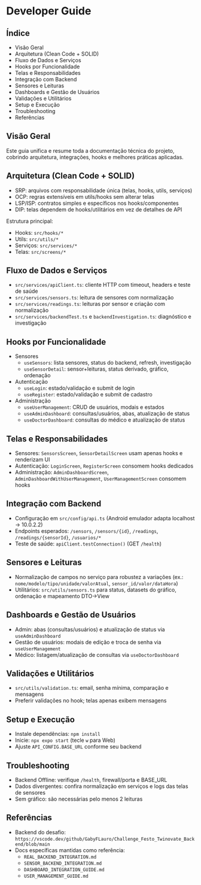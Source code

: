 # Developer Guide

## Índice
- Visão Geral
- Arquitetura (Clean Code + SOLID)
- Fluxo de Dados e Serviços
- Hooks por Funcionalidade
- Telas e Responsabilidades
- Integração com Backend
- Sensores e Leituras
- Dashboards e Gestão de Usuários
- Validações e Utilitários
- Setup e Execução
- Troubleshooting
- Referências

## Visão Geral
Este guia unifica e resume toda a documentação técnica do projeto, cobrindo arquitetura, integrações, hooks e melhores práticas aplicadas.

## Arquitetura (Clean Code + SOLID)
- SRP: arquivos com responsabilidade única (telas, hooks, utils, serviços)
- OCP: regras extensíveis em utils/hooks sem alterar telas
- LSP/ISP: contratos simples e específicos nos hooks/componentes
- DIP: telas dependem de hooks/utilitários em vez de detalhes de API

Estrutura principal:
- Hooks: `src/hooks/*`
- Utils: `src/utils/*`
- Serviços: `src/services/*`
- Telas: `src/screens/*`

## Fluxo de Dados e Serviços
- `src/services/apiClient.ts`: cliente HTTP com timeout, headers e teste de saúde
- `src/services/sensors.ts`: leitura de sensores com normalização
- `src/services/readings.ts`: leituras por sensor e criação com normalização
- `src/services/backendTest.ts` e `backendInvestigation.ts`: diagnóstico e investigação

## Hooks por Funcionalidade
- Sensores
  - `useSensors`: lista sensores, status do backend, refresh, investigação
  - `useSensorDetail`: sensor+leituras, status derivado, gráfico, ordenação
- Autenticação
  - `useLogin`: estado/validação e submit de login
  - `useRegister`: estado/validação e submit de cadastro
- Administração
  - `useUserManagement`: CRUD de usuários, modais e estados
  - `useAdminDashboard`: consultas/usuários, abas, atualização de status
  - `useDoctorDashboard`: consultas do médico e atualização de status

## Telas e Responsabilidades
- Sensores: `SensorsScreen`, `SensorDetailScreen` usam apenas hooks e renderizam UI
- Autenticação: `LoginScreen`, `RegisterScreen` consomem hooks dedicados
- Administração: `AdminDashboardScreen`, `AdminDashboardWithUserManagement`, `UserManagementScreen` consomem hooks

## Integração com Backend
- Configuração em `src/config/api.ts` (Android emulador adapta localhost → 10.0.2.2)
- Endpoints esperados: `/sensors`, `/sensors/{id}`, `/readings`, `/readings/{sensorId}`, `/usuarios/*`
- Teste de saúde: `apiClient.testConnection()` (GET `/health`)

## Sensores e Leituras
- Normalização de campos no serviço para robustez a variações (ex.: `nome/modelo/tipo/unidade/valorAtual`, `sensor_id/valor/dataHora`)
- Utilitários: `src/utils/sensors.ts` para status, datasets do gráfico, ordenação e mapeamento DTO→View

## Dashboards e Gestão de Usuários
- Admin: abas (consultas/usuários) e atualização de status via `useAdminDashboard`
- Gestão de usuários: modais de edição e troca de senha via `useUserManagement`
- Médico: listagem/atualização de consultas via `useDoctorDashboard`

## Validações e Utilitários
- `src/utils/validation.ts`: email, senha mínima, comparação e mensagens
- Preferir validações no hook; telas apenas exibem mensagens

## Setup e Execução
- Instale dependências: `npm install`
- Inicie: `npx expo start` (tecle `w` para Web)
- Ajuste `API_CONFIG.BASE_URL` conforme seu backend

## Troubleshooting
- Backend Offline: verifique `/health`, firewall/porta e BASE_URL
- Dados divergentes: confira normalização em serviços e logs das telas de sensores
- Sem gráfico: são necessárias pelo menos 2 leituras

## Referências
- Backend do desafio: `https://vscode.dev/github/GabyFLauro/Challenge_Festo_Twinovate_Backend/blob/main`
- Docs específicas mantidas como referência:
  - `REAL_BACKEND_INTEGRATION.md`
  - `SENSOR_BACKEND_INTEGRATION.md`
  - `DASHBOARD_INTEGRATION_GUIDE.md`
  - `USER_MANAGEMENT_GUIDE.md`


